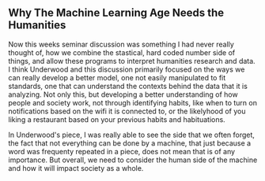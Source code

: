 ## Why The Machine Learning Age Needs the Humanities

Now this weeks seminar discussion was something I had never really thought of, how we combine the stastical, hard coded number side of things, and allow these programs to interpret humanities research and data. I think Underwood and this discussion primarily focused on the ways we can really develop a better model, one not easily manipulated to fit standards, one that can understand the contexts behind the data that it is analyzing. Not only this, but developing a better understanding of how people and society work, not through identifying habits, like when to turn on notifications based on the wifi it is connected to, or the likelyhood of you liking a restaurant based on your previous habits and habituations. 

In Underwood's piece, I was really able to see the side that we often forget, the fact that not everything can be done by a machine, that just because a word was frequenty repeated in a piece, does not mean that is of any importance. But overall, we need to consider the human side of the machine and how it will impact society as a whole. 